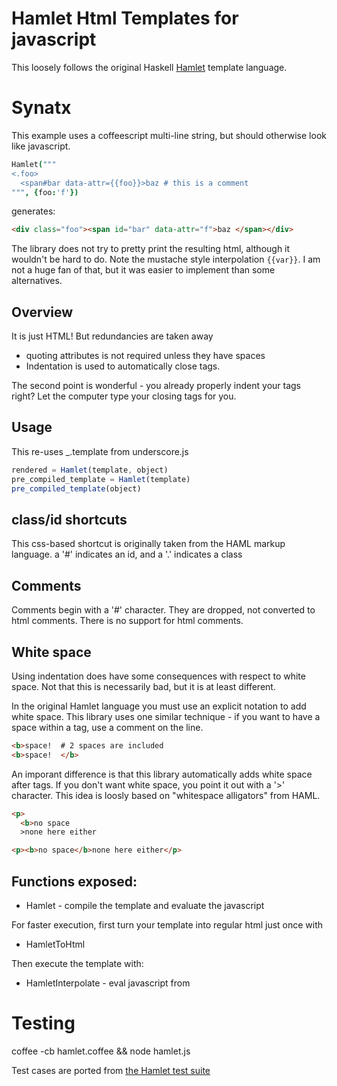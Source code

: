 # Hamlet Html Templates for javascript

This loosely follows the original Haskell [Hamlet](http://www.yesodweb.com/book/templates) template language.

# Synatx

This example uses a coffeescript multi-line string, but should otherwise look like javascript.

``` coffeescript
Hamlet("""
<.foo>
  <span#bar data-attr={{foo}}>baz # this is a comment
""", {foo:'f'})
```

generates:

``` html
<div class="foo"><span id="bar" data-attr="f">baz </span></div>
```

The library does not try to pretty print the resulting html, although it wouldn't be hard to do.
Note the mustache style interpolation `{{var}}`. I am not a huge fan of that, but it was easier to implement than some alternatives.

## Overview

It is just HTML! But redundancies are taken away
* quoting attributes is not required unless they have spaces
* Indentation is used to automatically close tags.

The second point is wonderful - you already properly indent your tags right?
Let the computer type your closing tags for you.

## Usage

This re-uses _.template from underscore.js

``` javascript
rendered = Hamlet(template, object)
pre_compiled_template = Hamlet(template)
pre_compiled_template(object) 
```

## class/id shortcuts

This css-based shortcut is originally taken from the HAML markup language.
a '#' indicates an id, and a '.' indicates a class

## Comments

Comments begin with a '#' character.
They are dropped, not converted to html comments.
There is no support for html comments.

## White space

Using indentation does have some consequences with respect to white space.
Not that this is necessarily bad, but it is at least different.

In the original Hamlet language you must use an explicit notation to add white space.
This library uses one similar technique - if you want to have a space within a tag, use a comment on the line.

``` html
<b>space!  # 2 spaces are included
<b>space!  </b>
```

An imporant difference is that this library automatically adds white space after tags.
If you don't want white space, you point it out with a '>' character.
This idea is loosly based on "whitespace alligators" from HAML.

``` html
<p>
  <b>no space
  >none here either
```

``` html
<p><b>no space</b>none here either</p>
```

## Functions exposed:

* Hamlet - compile the template and evaluate the javascript

For faster execution, first turn your template into regular html just once with

* HamletToHtml

Then execute the template with:

* HamletInterpolate - eval javascript from

# Testing

coffee -cb hamlet.coffee && node hamlet.js

Test cases are ported from [the Hamlet test suite](http://github.com/yesodweb/hamlet/hamlet/test/main.hs)
